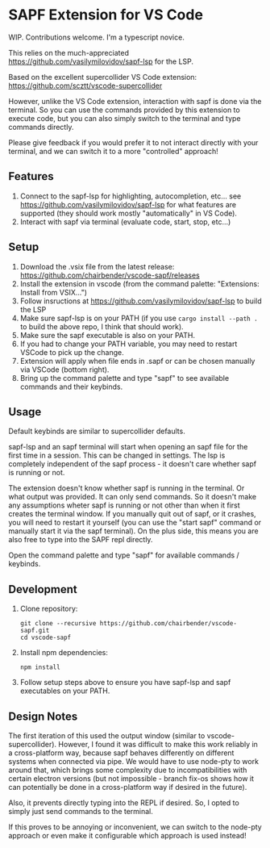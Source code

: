 # SAPF Extension for VS Code

WIP. Contributions welcome. I'm a typescript novice.

This relies on the much-appreciated https://github.com/vasilymilovidov/sapf-lsp for the LSP.

Based on the excellent supercollider VS Code extension: https://github.com/scztt/vscode-supercollider

However, unlike the VS Code extension, interaction with sapf is done via the terminal. So you can use the commands
provided by this extension to execute code, but you can also simply switch to the terminal and type commands directly. 

Please give feedback if you would prefer it to not interact directly with your terminal, and we can switch it to a more "controlled"
approach!

## Features

1. Connect to the sapf-lsp for highlighting, autocompletion, etc... see https://github.com/vasilymilovidov/sapf-lsp for what features are supported (they should work mostly
"automatically" in VS Code).
2. Interact with sapf via terminal (evaluate code, start, stop, etc...)

## Setup
1. Download the .vsix file from the latest release: https://github.com/chairbender/vscode-sapf/releases
1. Install the extension in vscode (from the command palette: "Extensions: Install from VSIX...")
1. Follow insructions at https://github.com/vasilymilovidov/sapf-lsp to build the LSP
1. Make sure sapf-lsp is on your PATH (if you use `cargo install --path .` to build the above repo, I think that should work).
1. Make sure the sapf executable is also on your PATH.
1. If you had to change your PATH variable, you may need to restart VSCode to pick up the change.
1. Extension will apply when file ends in .sapf or can be chosen manually via VSCode (bottom right).
1. Bring up the command palette and type "sapf" to see available commands and their keybinds.

## Usage

Default keybinds are similar to supercollider defaults.

sapf-lsp and an sapf terminal will start when opening an sapf file for the first time in a session.
This can be changed in settings. The lsp is completely independent of the sapf process - it doesn't care whether
sapf is running or not.

The extension doesn't know whether sapf is running in the terminal. Or what output was provided. It can only send commands. So it doesn't make
any assumptions wheter sapf is running or not other than when it first creates the terminal window. If you manually quit out of 
sapf, or it crashes, you will need to restart it yourself (you can use the "start sapf" command or manually start it via
the sapf terminal). On the plus side, this means you are also free to type into the SAPF repl directly.

Open the command palette and type "sapf" for available commands / keybinds.

## Development

1. Clone repository:

    ```
    git clone --recursive https://github.com/chairbender/vscode-sapf.git
    cd vscode-sapf
    ```
2. Install npm dependencies:

    ```
    npm install
    ```

3. Follow setup steps above to ensure you have sapf-lsp and sapf executables on your PATH.

## Design Notes

The first iteration of this used the output window (similar to vscode-supercollider). However, I found it was difficult
to make this work reliably in a cross-platform way, because sapf behaves differently on different systems when connected via
pipe. We would have to use node-pty to work around that, which brings some complexity due to incompatibilities with
certain electron versions (but not impossible - branch fix-os shows how it can potentially be done in a cross-platform way
if desired in the future). 

Also, it prevents directly typing into the REPL if desired. So, I opted
to simply just send commands to the terminal.

If this proves to be annoying or inconvenient, we can switch to the node-pty approach or even make it configurable which
approach is used instead!

